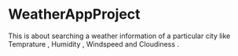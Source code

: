 # WeatherAppProject
This is about searching a weather information of a particular city like Temprature , Humidity , Windspeed and Cloudiness .
